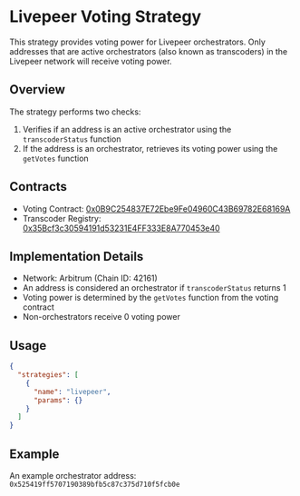 # Livepeer Voting Strategy

This strategy provides voting power for Livepeer orchestrators. Only addresses that are active orchestrators (also known as transcoders) in the Livepeer network will receive voting power.

## Overview

The strategy performs two checks:

1. Verifies if an address is an active orchestrator using the `transcoderStatus` function
2. If the address is an orchestrator, retrieves its voting power using the `getVotes` function

## Contracts

- Voting Contract: [0x0B9C254837E72Ebe9Fe04960C43B69782E68169A](https://arbiscan.io/address/0x0B9C254837E72Ebe9Fe04960C43B69782E68169A)
- Transcoder Registry: [0x35Bcf3c30594191d53231E4FF333E8A770453e40](https://arbiscan.io/address/0x35Bcf3c30594191d53231E4FF333E8A770453e40)

## Implementation Details

- Network: Arbitrum (Chain ID: 42161)
- An address is considered an orchestrator if `transcoderStatus` returns 1
- Voting power is determined by the `getVotes` function from the voting contract
- Non-orchestrators receive 0 voting power

## Usage

```json
{
  "strategies": [
    {
      "name": "livepeer",
      "params": {}
    }
  ]
}
```

## Example

An example orchestrator address: `0x525419ff5707190389bfb5c87c375d710f5fcb0e`
